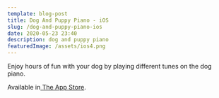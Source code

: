 ```yaml
---
template: blog-post
title: Dog And Puppy Piano - iOS
slug: /dog-and-puppy-piano-ios
date: 2020-05-23 23:40
description: dog and puppy piano
featuredImage: /assets/ios4.png
---
```

Enjoy hours of fun with your dog by playing different tunes on the dog piano.

Available in[ The App Store](https://itunes.apple.com/app/dog-and-puppy-piano-free/id566402873?mt=8).